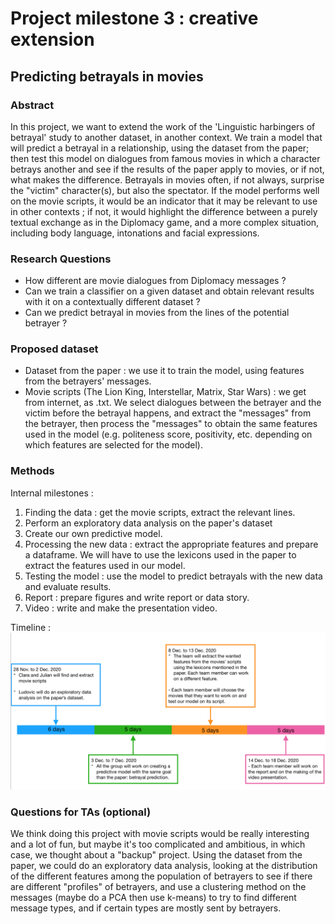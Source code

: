 # Project milestone 3 : creative extension

## Predicting betrayals in movies

### Abstract
In this project, we want to extend the work of the 'Linguistic harbingers of betrayal' study to another dataset, in another context. We train a model that will predict a betrayal in a relationship, using the dataset from the paper; then test this model on dialogues from famous movies in which a character betrays another and see if the results of the paper apply to movies, or if not, what makes the difference. Betrayals in movies often, if not always, surprise the "victim" character(s), but also the spectator. If the model performs well on the movie scripts, it would be an indicator that it may be relevant to use in other contexts ; if not, it would highlight the difference between a purely textual exchange as in the Diplomacy game, and a more complex situation, including body language, intonations and facial expressions.

### Research Questions
- How different are movie dialogues from Diplomacy messages ?
- Can we train a classifier on a given dataset and obtain relevant results with it on a contextually different dataset ?
- Can we predict betrayal in movies from the lines of the potential betrayer ?

### Proposed dataset
- Dataset from the paper : we use it to train the model, using features from the betrayers' messages.
- Movie scripts (The Lion King, Interstellar, Matrix, Star Wars) : we get from internet, as .txt. We select dialogues between the betrayer and the victim before the betrayal happens, and extract the "messages" from the betrayer, then process the "messages" to obtain the same features used in the model (e.g. politeness score, positivity, etc. depending on which features are selected for the model).

### Methods
Internal milestones :
1) Finding the data : get the movie scripts, extract the relevant lines.
2) Perform an exploratory data analysis on the paper's dataset
3) Create our own predictive model. 
4) Processing the new data : extract the appropriate features and prepare a dataframe. We will have to use the lexicons used in the paper to extract the features used in our model. 
5) Testing the model : use the model to predict betrayals with the new data and evaluate results.
6) Report : prepare figures and write report or data story.
7) Video : write and make the presentation video.

Timeline :
<img src="P3_timeline.png">

### Questions for TAs (optional)
We think doing this project with movie scripts would be really interesting and a lot of fun, but maybe it's too complicated and ambitious, in which case, we thought about a "backup" project. Using the dataset from the paper, we could do an exploratory data analysis, looking at the distribution of the different features among the population of betrayers to see if there are different "profiles" of betrayers, and use a clustering method on the messages (maybe do a PCA then use k-means) to try to find different message types, and if certain types are mostly sent by betrayers. 
